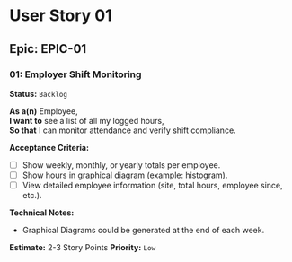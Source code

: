 # User Story 01

## Epic: EPIC-01

### 01: Employer Shift Monitoring
**Status:** `Backlog` <!-- | `Ready` | `In Progress`  |  `Review`  | `Done` -->

**As a(n)** Employee,  
**I want to** see a list of all my logged hours,  
**So that** I can monitor attendance and verify shift compliance.

**Acceptance Criteria:**
- [ ] Show weekly, monthly, or yearly totals per employee.
- [ ] Show hours in graphical diagram (example: histogram).
- [ ] View detailed employee information (site, total hours, employee since, etc.).

**Technical Notes:**
- Graphical Diagrams could be generated at the end of each week.

**Estimate:** 2-3 Story Points
**Priority:** <!-- `High` | `Medium` | --> `Low` 